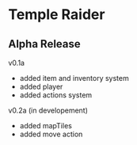 # Temple Raider
## Alpha Release
v0.1a
- added item and inventory system
- added player
- added actions system

v0.2a (in developement)
- added mapTiles
- added move action